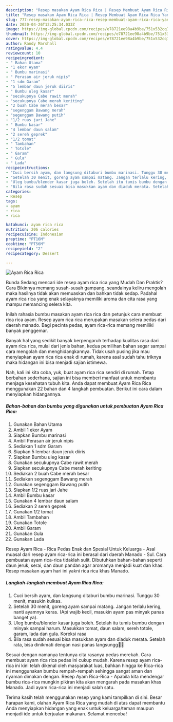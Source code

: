 ```yaml
---
description: "Resep masakan Ayam Rica Rica | Resep Membuat Ayam Rica Rica Yang Enak dan Simpel"
title: "Resep masakan Ayam Rica Rica | Resep Membuat Ayam Rica Rica Yang Enak dan Simpel"
slug: 777-resep-masakan-ayam-rica-rica-resep-membuat-ayam-rica-rica-yang-enak-dan-simpel
date: 2020-04-26T12:25:34.033Z
image: https://img-global.cpcdn.com/recipes/e78721ee98a4b9be/751x532cq70/ayam-rica-rica-foto-resep-utama.jpg
thumbnail: https://img-global.cpcdn.com/recipes/e78721ee98a4b9be/751x532cq70/ayam-rica-rica-foto-resep-utama.jpg
cover: https://img-global.cpcdn.com/recipes/e78721ee98a4b9be/751x532cq70/ayam-rica-rica-foto-resep-utama.jpg
author: Randy Marshall
ratingvalue: 4.4
reviewcount: 10
recipeingredient:
- " Bahan Utama"
- "1 ekor Ayam"
- " Bumbu marinasi"
- " Perasan air jeruk nipis"
- "1 sdm Garam"
- "5 lembar daun jeruk diiris"
- " Bumbu uleg kasar"
- "secukupnya Cabe rawit merah"
- "secukupnya Cabe merah keriting"
- "2 buah Cabe merah besar"
- "segenggam Bawang merah"
- "segenggam Bawang putih"
- "1/2 ruas jari Jahe"
- " Bumbu kasar"
- "4 lembar daun salam"
- "2 sereh geprek"
- "1/2 tomat"
- " Tambahan"
- " Totole"
- " Garam"
- " Gula"
- " Lada"
recipeinstructions:
- "Cuci bersih ayam, dan langsung ditaburi bumbu marinasi. Tunggu 30 menit, masukin kulkas."
- "Setelah 30 menit, goreng ayam sampai matang. Jangan terlalu kering, nanti ayamnya keras. (Api wajib kecil, masukin ayam pas minyak panas banget ya)."
- "Uleg bumbu/blender kasar juga boleh. Setelah itu tumis bumbu dengan minyak sampai harum. Masukkan tomat, daun salam, sereh totole, garam, lada dan gula. Koreksi rasa"
- "Bila rasa sudah sesuai bisa masukkan ayam dan diaduk merata. Setelah rata, bisa dinikmati dengan nasi panas langsungg🤤🤤"
categories:
- Resep
tags:
- ayam
- rica
- rica

katakunci: ayam rica rica 
nutrition: 206 calories
recipecuisine: Indonesian
preptime: "PT16M"
cooktime: "PT56M"
recipeyield: "2"
recipecategory: Dessert

---
```



![Ayam Rica Rica](https://img-global.cpcdn.com/recipes/e78721ee98a4b9be/751x532cq70/ayam-rica-rica-foto-resep-utama.jpg)

Bunda Sedang mencari ide resep ayam rica rica yang Mudah Dan Praktis? Cara Bikinnya memang susah-susah gampang. seandainya keliru mengolah maka hasilnya tidak akan memuaskan dan bahkan tidak sedap. Padahal ayam rica rica yang enak selayaknya memiliki aroma dan cita rasa yang mampu memancing selera kita.

Inilah rahasia bumbu masakan ayam rica rica dan petunjuk cara membuat rica rica ayam. Resep ayam rica rica merupakan masakan selera pedas dari daerah manado. Bagi pecinta pedas, ayam rica-rica memang memiliki banyak penggemar.

Banyak hal yang sedikit banyak berpengaruh terhadap kualitas rasa dari ayam rica rica, mulai dari jenis bahan, kedua pemilihan bahan segar sampai cara mengolah dan menghidangkannya. Tidak usah pusing jika mau menyiapkan ayam rica rica enak di rumah, karena asal sudah tahu triknya maka hidangan ini bisa menjadi sajian istimewa.


Nah, kali ini kita coba, yuk, buat ayam rica rica sendiri di rumah. Tetap berbahan sederhana, sajian ini bisa memberi manfaat untuk membantu menjaga kesehatan tubuh kita. Anda dapat membuat Ayam Rica Rica menggunakan 22 bahan dan 4 langkah pembuatan. Berikut ini cara dalam menyiapkan hidangannya.

<!--inarticleads1-->

##### Bahan-bahan dan bumbu yang digunakan untuk pembuatan Ayam Rica Rica:

1. Gunakan  Bahan Utama
1. Ambil 1 ekor Ayam
1. Siapkan  Bumbu marinasi
1. Ambil  Perasan air jeruk nipis
1. Sediakan 1 sdm Garam
1. Siapkan 5 lembar daun jeruk diiris
1. Siapkan  Bumbu uleg kasar
1. Gunakan secukupnya Cabe rawit merah
1. Siapkan secukupnya Cabe merah keriting
1. Sediakan 2 buah Cabe merah besar
1. Sediakan segenggam Bawang merah
1. Gunakan segenggam Bawang putih
1. Siapkan 1/2 ruas jari Jahe
1. Ambil  Bumbu kasar
1. Gunakan 4 lembar daun salam
1. Sediakan 2 sereh geprek
1. Gunakan 1/2 tomat
1. Ambil  Tambahan
1. Gunakan  Totole
1. Ambil  Garam
1. Gunakan  Gula
1. Gunakan  Lada


Resep Ayam Rica - Rica Pedas Enak dan Spesial Untuk Keluarga - Asal muasal dari resep ayam rica-rica ini berasal dari daerah Manado - Sul. Cara pembuatan ayam rica-rica tidaklah sulit. Dibutuhkan bahan-bahan seperti daun jeruk, serai, dan daun pandan agar aromanya menjadi kuat dan khas. Resep masakan ayam hari ini yakni rica rica khas Manado. 

<!--inarticleads2-->

##### Langkah-langkah membuat Ayam Rica Rica:

1. Cuci bersih ayam, dan langsung ditaburi bumbu marinasi. Tunggu 30 menit, masukin kulkas.
1. Setelah 30 menit, goreng ayam sampai matang. Jangan terlalu kering, nanti ayamnya keras. (Api wajib kecil, masukin ayam pas minyak panas banget ya).
1. Uleg bumbu/blender kasar juga boleh. Setelah itu tumis bumbu dengan minyak sampai harum. Masukkan tomat, daun salam, sereh totole, garam, lada dan gula. Koreksi rasa
1. Bila rasa sudah sesuai bisa masukkan ayam dan diaduk merata. Setelah rata, bisa dinikmati dengan nasi panas langsungg🤤🤤


Sesuai dengan namanya tentunya cita rasanya pedas merekah. Cara membuat ayam rica rica pedas ini cukup mudah. Karena resep ayam rica-rica ini kini telah dikenal oleh masyarakat luas, bahkan hingga ke Rica-rica ini menggunakan bumbu rempah-rempah sehingga sangat aman dan nyaman dimakan dengan. Resep Ayam Rica-Rica - Apabila kita mendengar bumbu rica-rica mungkin pikiran kita akan mengarah pada masakan khas Manado. Jadi ayam rica-rica ini menjadi salah satu. 

Terima kasih telah menggunakan resep yang kami tampilkan di sini. Besar harapan kami, olahan Ayam Rica Rica yang mudah di atas dapat membantu Anda menyiapkan hidangan yang enak untuk keluarga/teman maupun menjadi ide untuk berjualan makanan. Selamat mencoba!
